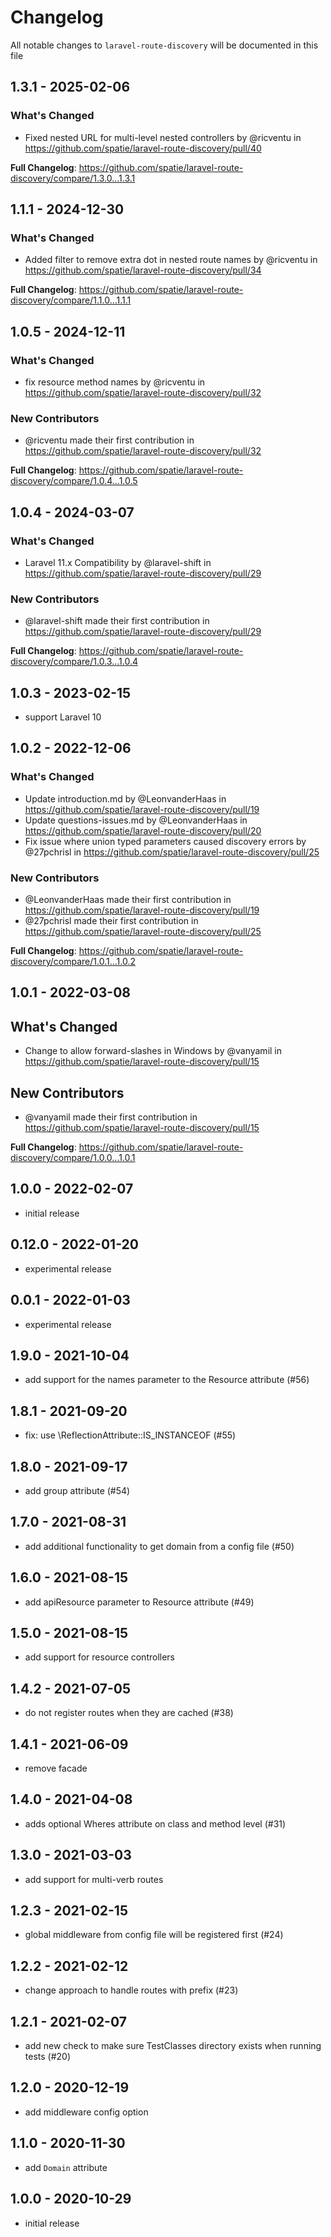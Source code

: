 # Changelog

All notable changes to `laravel-route-discovery` will be documented in this file

## 1.3.1 - 2025-02-06

### What's Changed

* Fixed nested URL for multi-level nested controllers by @ricventu in https://github.com/spatie/laravel-route-discovery/pull/40

**Full Changelog**: https://github.com/spatie/laravel-route-discovery/compare/1.3.0...1.3.1

## 1.1.1 - 2024-12-30

### What's Changed

* Added filter to remove extra dot in nested route names by @ricventu in https://github.com/spatie/laravel-route-discovery/pull/34

**Full Changelog**: https://github.com/spatie/laravel-route-discovery/compare/1.1.0...1.1.1

## 1.0.5 - 2024-12-11

### What's Changed

* fix resource method names by @ricventu in https://github.com/spatie/laravel-route-discovery/pull/32

### New Contributors

* @ricventu made their first contribution in https://github.com/spatie/laravel-route-discovery/pull/32

**Full Changelog**: https://github.com/spatie/laravel-route-discovery/compare/1.0.4...1.0.5

## 1.0.4 - 2024-03-07

### What's Changed

* Laravel 11.x Compatibility by @laravel-shift in https://github.com/spatie/laravel-route-discovery/pull/29

### New Contributors

* @laravel-shift made their first contribution in https://github.com/spatie/laravel-route-discovery/pull/29

**Full Changelog**: https://github.com/spatie/laravel-route-discovery/compare/1.0.3...1.0.4

## 1.0.3 - 2023-02-15

- support Laravel 10

## 1.0.2 - 2022-12-06

### What's Changed

- Update introduction.md by @LeonvanderHaas in https://github.com/spatie/laravel-route-discovery/pull/19
- Update questions-issues.md by @LeonvanderHaas in https://github.com/spatie/laravel-route-discovery/pull/20
- Fix issue where union typed parameters caused discovery errors by @27pchrisl in https://github.com/spatie/laravel-route-discovery/pull/25

### New Contributors

- @LeonvanderHaas made their first contribution in https://github.com/spatie/laravel-route-discovery/pull/19
- @27pchrisl made their first contribution in https://github.com/spatie/laravel-route-discovery/pull/25

**Full Changelog**: https://github.com/spatie/laravel-route-discovery/compare/1.0.1...1.0.2

## 1.0.1 - 2022-03-08

## What's Changed

- Change to allow forward-slashes in Windows by @vanyamil in https://github.com/spatie/laravel-route-discovery/pull/15

## New Contributors

- @vanyamil made their first contribution in https://github.com/spatie/laravel-route-discovery/pull/15

**Full Changelog**: https://github.com/spatie/laravel-route-discovery/compare/1.0.0...1.0.1

## 1.0.0 - 2022-02-07

- initial release

## 0.12.0 - 2022-01-20

- experimental release

## 0.0.1 - 2022-01-03

- experimental release

## 1.9.0 - 2021-10-04

- add support for the names parameter to the Resource attribute (#56)

## 1.8.1 - 2021-09-20

- fix: use \ReflectionAttribute::IS_INSTANCEOF (#55)

## 1.8.0 - 2021-09-17

- add group attribute (#54)

## 1.7.0 - 2021-08-31

- add additional functionality to get domain from a config file (#50)

## 1.6.0 - 2021-08-15

- add apiResource parameter to Resource attribute (#49)

## 1.5.0 - 2021-08-15

- add support for resource controllers

## 1.4.2 - 2021-07-05

- do not register routes when they are cached (#38)

## 1.4.1 - 2021-06-09

- remove facade

## 1.4.0 - 2021-04-08

- adds optional Wheres attribute on class and method level (#31)

## 1.3.0 - 2021-03-03

- add support for multi-verb routes

## 1.2.3 - 2021-02-15

- global middleware from config file will be registered first (#24)

## 1.2.2 - 2021-02-12

- change approach to handle routes with prefix (#23)

## 1.2.1 - 2021-02-07

- add new check to make sure TestClasses directory exists when running tests (#20)

## 1.2.0 - 2020-12-19

- add middleware config option

## 1.1.0 - 2020-11-30

- add `Domain` attribute

## 1.0.0 - 2020-10-29

- initial release
